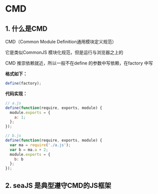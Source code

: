 # CMD

## 1. 什么是CMD

CMD（Common Module Definition通用模块定义规范）

它是类似CommonJS 模块化规范，但是运行与浏览器之上的

CMD 推崇依赖就近，所以一般不在define 的参数中写依赖，在factory 中写

**格式如下：**

``` js
define(factory);
```

**代码实现：**

``` js
// a.js
define(function(require, exports, module) {
  module.exports = {
    a: 1;
  };
});
```

``` js
// b.js
define(function(require, exports, module) {
  var ma = require('./a.js');
  var b = ma.a + 2;
  module.exports = {
    b: b
  };
});
```

## 2. seaJS 是典型遵守CMD的JS框架

